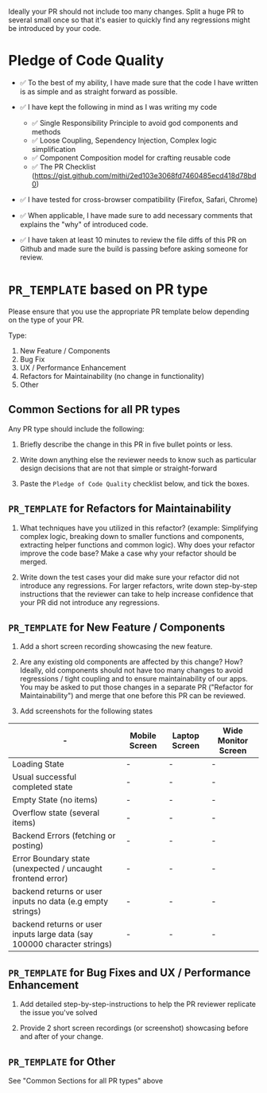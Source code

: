 Ideally your PR should not include too many changes. Split a huge PR to several small once so that it's easier to quickly find any  regressions might be introduced by your code.  

# Pledge of Code Quality 

- ✅ To the best of my ability, I have made sure that the code I have written is as simple and as straight forward as possible.

- ✅ I have kept the following in mind as I was writing my code
  - ✅ Single Responsibility Principle to avoid god components and methods
  - ✅ Loose Coupling, Sependency Injection, Complex logic simplification 
  - ✅ Component Composition model for crafting reusable code
  - ✅ The PR Checklist (https://gist.github.com/mithi/2ed103e3068fd7460485ecd418d78bd0)

- ✅ I have tested for cross-browser compatibility (Firefox, Safari, Chrome)

- ✅ When applicable, I have made sure to add necessary comments that explains the "why" of introduced code.

- ✅ I have taken at least 10 minutes to review the file diffs of this PR on Github and made sure the build is passing before asking someone for review. 

# `PR_TEMPLATE` based on PR type


Please ensure that you use the appropriate PR template below depending on the type of your PR.

Type: 
1. New Feature / Components
2. Bug Fix 
3. UX / Performance Enhancement
4. Refactors for Maintainability (no change in functionality)
5. Other 

## Common Sections for all PR types

Any PR type should include the following:  


1. Briefly describe the change in this PR in five bullet points or less.

2. Write down anything else the reviewer needs to know such as particular design decisions that are not that simple or straight-forward 

3. Paste the `Pledge of Code Quality` checklist below, and tick the boxes. 


## `PR_TEMPLATE` for Refactors for Maintainability

1. What techniques have you utilized in this refactor? (example: Simplifying complex logic, breaking down to smaller functions and components, extracting helper functions and common logic). Why does your refactor improve the code base? Make a case why your refactor should be merged. 

2. Write down the test cases your did make sure your refactor did not introduce any regressions. For larger refactors, write down step-by-step instructions that the reviewer can take to help increase confidence that your PR did not introduce any regressions.


## `PR_TEMPLATE` for New Feature / Components

1. Add a short screen recording showcasing the new feature. 

2. Are any existing old components are affected by this change? How? Ideally, old components should not have too many changes to avoid regressions / tight coupling and to ensure maintainability of our apps. You may be asked to put those changes in a separate PR ("Refactor for Maintainability") and merge that one before this PR can be reviewed. 

3. Add screenshots for the following states
 
| - | Mobile Screen | Laptop Screen | Wide Monitor Screen |
|--------|--------|--------|--------|
| Loading State | - | - | - |
| Usual successful completed state | - | -| -|
| Empty State (no items) | - | - | - |
| Overflow state (several items) | - | -  | - |
| Backend Errors (fetching or posting) | - | - | - | 
| Error Boundary state (unexpected / uncaught frontend error) | - | - | - | 
| backend returns or user inputs no data (e.g empty strings) | - | - | - | 
| backend returns or user inputs large data (say 100000 character strings) | - | - | - | 


## `PR_TEMPLATE` for Bug Fixes and UX / Performance Enhancement

1. Add detailed step-by-step-instructions to help the PR reviewer replicate the issue you've solved

2. Provide 2 short screen recordings (or screenshot) showcasing before and after of your change. 


## `PR_TEMPLATE` for Other

See "Common Sections for all PR types" above
